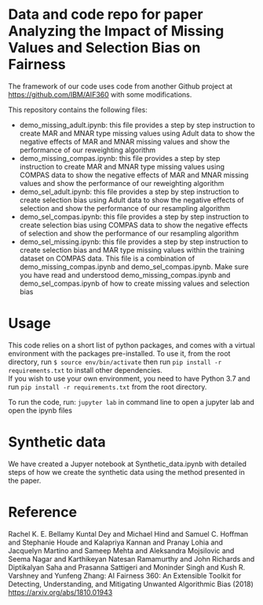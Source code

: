 # Data and code repo for paper Analyzing the Impact of Missing Values and Selection Bias on Fairness

The framework of our code uses code from another Github project at https://github.com/IBM/AIF360 with some modifications. 

This repository contains the following files: <br>
<UL>
<LI>demo_missing_adult.ipynb: this file provides a step by step instruction to create MAR and MNAR type missing values using Adult data to show the negative effects of MAR and MNAR missing values and show the performance of our reweighting algorithm <br>
<LI>demo_missing_compas.ipynb: this file provides a step by step instruction to create MAR and MNAR type missing values using COMPAS data to show the negative effects of MAR and MNAR missing values and show the performance of our reweighting algorithm <br>
<LI>demo_sel_adult.ipynb: this file provides a step by step instruction to create selection bias using Adult data to show the negative effects of selection and show the performance of our resampling algorithm <br>
<LI>demo_sel_compas.ipynb: this file provides a step by step instruction to create selection bias using COMPAS data to show the negative effects of selection and show the performance of our resampling algorithm <br>
<LI>demo_sel_missing.ipynb: this file provides a step by step instruction to create selection bias and MAR type missing values within the training dataset on COMPAS data. This file is a combination of demo_missing_compas.ipynb and demo_sel_compas.ipynb. Make sure you have read and understood demo_missing_compas.ipynb and demo_sel_compas.ipynb of how to create missing values and selection bias <br>

</UL>

# Usage
This code relies on a short list of python packages, and comes with a virtual environment with the packages pre-installed.  To use it, from the root directory, run `$ source env/bin/activate` then run `pip install -r requirements.txt` to install other dependencies. <br>
If you wish to use your own environment, you need to have Python 3.7 and run `pip install -r requirements.txt` from the root directory. <br>

To run the code, run: `jupyter lab` in command line to open a jupyter lab and open the ipynb files

# Synthetic data
We have created a Jupyer notebook at Synthetic_data.ipynb with detailed steps of how we create the synthetic data using the method presented in the paper. 

# Reference
Rachel K. E. Bellamy Kuntal Dey and Michael Hind and Samuel C. Hoffman and Stephanie Houde and Kalapriya Kannan and Pranay Lohia and Jacquelyn Martino and Sameep Mehta and Aleksandra Mojsilovic and Seema Nagar and Karthikeyan Natesan Ramamurthy and John Richards and Diptikalyan Saha and Prasanna Sattigeri and Moninder Singh and Kush R. Varshney and Yunfeng Zhang: AI Fairness 360:  An Extensible Toolkit for Detecting, Understanding, and Mitigating Unwanted Algorithmic Bias (2018) https://arxiv.org/abs/1810.01943
